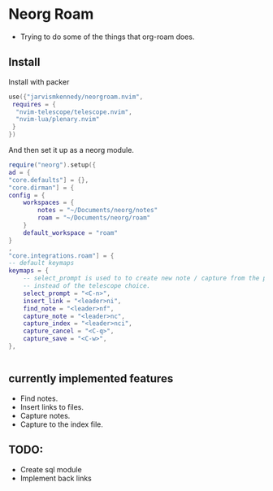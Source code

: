 # Neorg Roam

- Trying to do some of the things that org-roam does.

## Install

Install with packer
```lua 
use({"jarvismkennedy/neorgroam.nvim", 
 requires = { 
  "nvim-telescope/telescope.nvim", 
  "nvim-lua/plenary.nvim"
 }
})
```
  And then set it up as a neorg module.
```lua
require("neorg").setup({ 
ad = { 
"core.defaults"] = {},
"core.dirman"] = {
config = { 
	workspaces = { 
		notes = "~/Documents/neorg/notes"
		roam = "~/Documents/neorg/roam"
	}
	default_workspace = "roam"
}
,
"core.integrations.roam"] = { 
-- default keymaps
keymaps = {
	-- select_prompt is used to to create new note / capture from the prompt directly
	-- instead of the telescope choice.
	select_prompt = "<C-n>",
	insert_link = "<leader>ni",
	find_note = "<leader>nf",
	capture_note = "<leader>nc",
	capture_index = "<leader>nci",
	capture_cancel = "<C-q>",
	capture_save = "<C-w>",
},



```
  


## currently implemented features

- Find notes.
- Insert links to files.
- Capture notes. 
- Capture to the index file.


## TODO:

-  Create sql module
-  Implement back links
